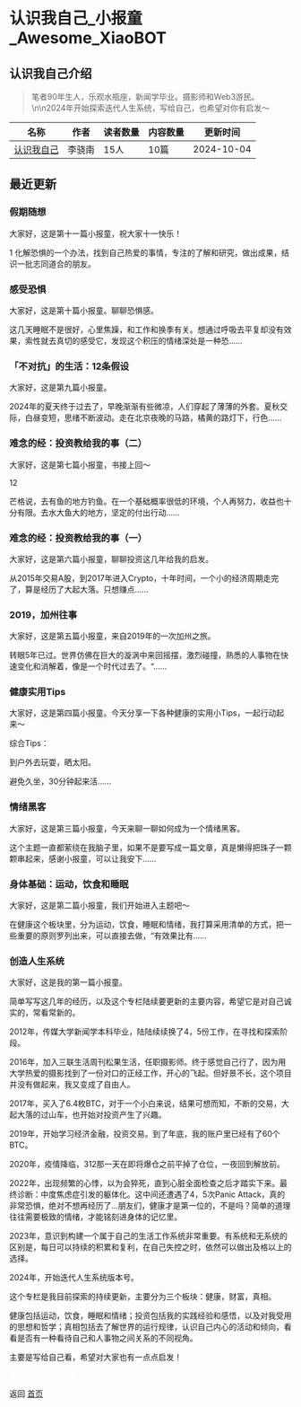 # 认识我自己_小报童_Awesome_XiaoBOT

## 认识我自己介绍
> 笔者90年生人，乐观水瓶座，新闻学毕业。摄影师和Web3游民。\n\n2024年开始探索迭代人生系统，写给自己，也希望对你有启发～  
  


|名称|作者|读者数量|内容数量|更新时间|
|---|---|---|---|---|
|[认识我自己](https://xiaobot.net/p/knowmyself?refer=0b133df9-27dc-423b-8101-639049001c13)|李骁南|15人|10篇|2024-10-04|

## 最近更新
### 假期随想

大家好，这是第十一篇小报童，祝大家十一快乐！

1 化解恐惧的一个办法，找到自己热爱的事情，专注的了解和研究，做出成果，结识一批志同道合的朋友。

### 感受恐惧

大家好，这是第十篇小报童。聊聊恐惧感。

这几天睡眠不是很好，心里焦躁，和工作和换季有关。想通过呼吸去平复却没有效果，索性就去真切的感受它，发现这个积压的情绪深处是一种恐......

### 「不对抗」的生活：12条假设

大家好，这是第九篇小报童。

2024年的夏天终于过去了，早晚渐渐有些微凉，人们穿起了薄薄的外套。夏秋交际，白昼变短，思绪不断波动。走在北京夜晚的马路，橘黄的路灯下，行色......

### 难念的经：投资教给我的事（二）

大家好，这是第七篇小报童，书接上回～

12

芒格说，去有鱼的地方钓鱼。在一个基础概率很低的环境，个人再努力，收益也十分有限。去水大鱼大的地方，坚定的付出行动......

### 难念的经：投资教给我的事（一）

大家好，这是第六篇小报童，聊聊投资这几年给我的启发。

从2015年交易A股，到2017年进入Crypto，十年时间，一个小的经济周期走完了，算是经历了大起大落。只想赚点......

### 2019，加州往事

大家好，这是第五篇小报童，来自2019年的一次加州之旅。

转眼5年已过。世界仿佛在巨大的漩涡中来回摇摆，激烈碰撞，熟悉的人事物在快速变化和消解着，像是一个时代过去了。“......

### 健康实用Tips

大家好，这是第四篇小报童。今天分享一下各种健康的实用小Tips，一起行动起来～

综合Tips：

到户外去玩耍，晒太阳。

避免久坐，30分钟起来活......

### 情绪黑客

大家好，这是第三篇小报童，今天来聊一聊如何成为一个情绪黑客。

这个主题一直都萦绕在我脑子里，如果不是要写成一篇文章，真是懒得把珠子一颗颗串起来，感谢小报童，可以让我安下......

### 身体基础：运动，饮食和睡眠

大家好，这是第二篇小报童，我们开始进入主题吧～

在健康这个板块里，分为运动，饮食，睡眠和情绪，我打算采用清单的方式，把一些重要的原则罗列出来，可以直接去做，“有效果比有......

### 创造人生系统

大家好，这是我的第一篇小报童。

简单写写这几年的经历，以及这个专栏陆续要更新的主要内容，希望它是对自己诚实的，常看常新的。

2012年，传媒大学新闻学本科毕业，陆陆续续换了4，5份工作，在寻找和探索阶段。

2016年，加入三联生活周刊松果生活，任职摄影师。终于感觉自己行了，因为用大学热爱的摄影找到了一份对口的正经工作，开心的飞起。但好景不长，这个项目并没有做起来，我又变成了自由人。

2017年，买入了6.4枚BTC，对于一个小白来说，结果可想而知，不断的交易，大起大落的过山车，也开始对投资产生了兴趣。

2019年，开始学习经济金融，投资交易。到了年底，我的账户里已经有了60个BTC。

2020年，疫情降临，312那一天在即将爆仓之前平掉了仓位，一夜回到解放前。

2022年，出现频繁的心悸，以为会猝死，直到心脏全面检查之后才踏实下来。最终诊断：中度焦虑症引发的躯体化。这中间还遭遇了4，5次Panic
Attack，真的非常恐惧，绝对不想再经历了...朋友们，健康才是第一位的，不是吗？简单的道理往往需要极致的情绪，才能铭刻进身体的记忆里。

2023年，意识到构建一个属于自己的生活工作系统非常重要。有系统和无系统的区别是，每日可以持续的积累和复利，在自己失控之时，依然可以做出及格以上的选择。

2024年，开始迭代人生系统版本号。

这个专栏是我目前探索的持续更新，主要分为三个板块：健康，财富，真相。

健康包括运动，饮食，睡眠和情绪；投资包括我的实践经验和感悟，以及对我受用的思想和哲学；真相包括去了解世界的运行规律，认识自己内心的活动和倾向，看看是否有一种看待自己和人事物之间关系的不同视角。

主要是写给自己看，希望对大家也有一点点启发！


<a href="https://github.com/Reno9527/awesome-xiaobot" style="color: white; text-decoration: none;">awesome-xiaobot</a>

返回 [首页](../README.md)
